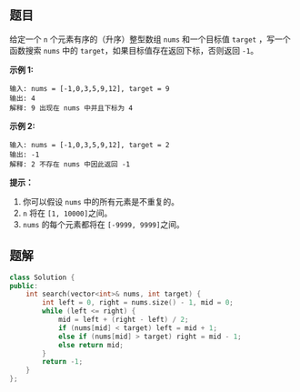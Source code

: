 ## 题目

给定一个 `n` 个元素有序的（升序）整型数组 `nums` 和一个目标值 `target` ，写一个函数搜索 `nums` 中的 `target`，如果目标值存在返回下标，否则返回 `-1`。


**示例 1:**

```
输入: nums = [-1,0,3,5,9,12], target = 9
输出: 4
解释: 9 出现在 nums 中并且下标为 4
```

**示例 2:**

```
输入: nums = [-1,0,3,5,9,12], target = 2
输出: -1
解释: 2 不存在 nums 中因此返回 -1
```

 

**提示：**

1. 你可以假设 `nums` 中的所有元素是不重复的。
2. `n` 将在 `[1, 10000]`之间。
3. `nums` 的每个元素都将在 `[-9999, 9999]`之间。



## 题解

```c++
class Solution {
public:
    int search(vector<int>& nums, int target) {
        int left = 0, right = nums.size() - 1, mid = 0;
        while (left <= right) {
            mid = left + (right - left) / 2;
            if (nums[mid] < target) left = mid + 1;
            else if (nums[mid] > target) right = mid - 1;
            else return mid;
        }
        return -1;
    }
};
```

